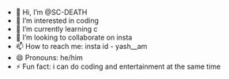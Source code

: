 - 👋 Hi, I’m @SC-DEATH
- 👀 I’m interested in coding
- 🌱 I’m currently learning c
- 💞️ I’m looking to collaborate on insta
- 📫 How to reach me: insta id - yash__am
- 😄 Pronouns: he/him
- ⚡ Fun fact: i can do coding and entertainment at the same time

<!---
SC-DEATH/SC-DEATH is a ✨ special ✨ repository because its `README.md` (this file) appears on your GitHub profile.
You can click the Preview link to take a look at your changes.
--->
